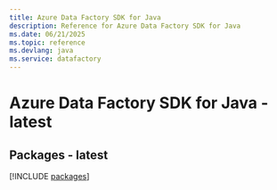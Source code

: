 ```yaml
---
title: Azure Data Factory SDK for Java
description: Reference for Azure Data Factory SDK for Java
ms.date: 06/21/2025
ms.topic: reference
ms.devlang: java
ms.service: datafactory
---
```

# Azure Data Factory SDK for Java - latest
## Packages - latest
[!INCLUDE [packages](data-factory-index.md)]